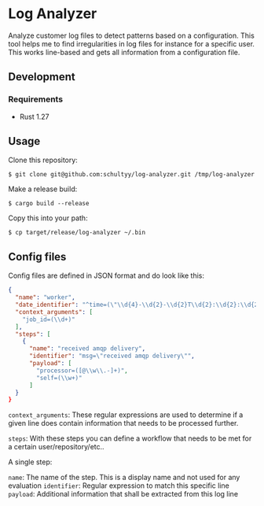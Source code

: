 # Log Analyzer

Analyze customer log files to detect patterns based on a configuration. This tool helps me to find irregularities in log files for instance for a specific user. This works line-based and gets all information from a configuration file.

## Development

### Requirements

* Rust 1.27


## Usage

Clone this repository:

```
$ git clone git@github.com:schultyy/log-analyzer.git /tmp/log-analyzer
```

Make a release build:

```
$ cargo build --release
```

Copy this into your path:

```
$ cp target/release/log-analyzer ~/.bin
```


## Config files

Config files are defined in JSON format and do look like this:

```json
{
  "name": "worker",
  "date_identifier": "^time=(\"\\d{4}-\\d{2}-\\d{2}T\\d{2}:\\d{2}:\\d{2}Z\")",
  "context_arguments": [
    "job_id=(\\d+)"
  ],
  "steps": [
    {
      "name": "received amqp delivery",
      "identifier": "msg=\"received amqp delivery\"",
      "payload": [
        "processor=([@\\w\\.-]+)",
        "self=(\\w+)"
      ]
  }
}
```

`context_arguments`: These regular expressions are used to determine if a given line does contain information that needs to be processed further. 

`steps`: With these steps you can define a workflow that needs to be met for a certain user/repository/etc.. 

A single step:

`name`: The name of the step. This is a display name and not used for any evaluation
`identifier`: Regular expression to match this specific line
`payload`: Additional information that shall be extracted from this log line
